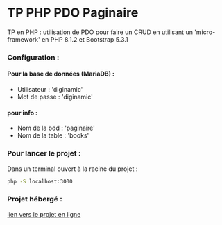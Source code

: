 # TP PHP PDO Paginaire
TP en PHP : utilisation de PDO pour faire un CRUD
en utilisant un 'micro-framework' en PHP 8.1.2 et Bootstrap 5.3.1

### Configuration :
#### Pour la base de données (MariaDB) : 
- Utilisateur : 'diginamic' 
- Mot de passe : 'diginamic' 
#### pour info :
- Nom de la bdd : 'paginaire' 
- Nom de la table : 'books' 

### Pour lancer le projet :
Dans un terminal ouvert à la racine du projet :
```bash
php -S localhost:3000
```

### Projet hébergé :

[lien vers le projet en ligne](https://cdaphp-tpphp-pdo.000webhostapp.com/)
